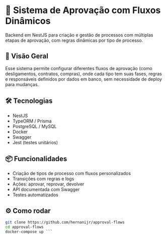 # 🔁 Sistema de Aprovação com Fluxos Dinâmicos

Backend em NestJS para criação e gestão de processos com múltiplas etapas de aprovação, com regras dinâmicas por tipo de processo.

## 🧠 Visão Geral

Esse sistema permite configurar diferentes fluxos de aprovação (como desligamentos, contratos, compras), onde cada tipo tem suas fases, regras e responsáveis definidos por dados em banco, sem necessidade de deploy para mudanças.

## 🛠️ Tecnologias

- NestJS
- TypeORM / Prisma
- PostgreSQL / MySQL
- Docker
- Swagger
- Jest (testes unitários)

## 📦 Funcionalidades

- Criação de tipos de processo com fluxos personalizados
- Transições com regras e logs
- Ações: aprovar, reprovar, devolver
- API documentada com Swagger
- Testes automatizados

## ⚙️ Como rodar

````bash
git clone https://github.com/hernanijr/approval-flows
cd approval-flows
docker-compose up ```
````

